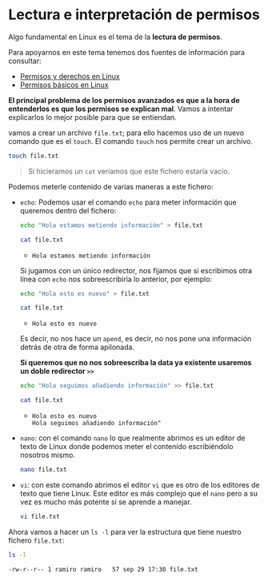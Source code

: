 # Lectura e interpretación de permisos

Algo fundamental en Linux es el tema de la **lectura de permisos**.

Para apoyarnos en este tema tenemos dos fuentes de información para consultar:

- [Permisos y derechos en Linux](https://blog.desdelinux.net/permisos-y-derechos-en-linux/?msclkid=22f8cb88ba8111ecb5d8a3db91f066ab)
- [Permisos básicos en Linux](https://www.profesionalreview.com/2017/01/28/permisos-basicos-linux-ubuntu-chmod/)

**El principal problema de los permisos avanzados es que a la hora de entenderlos es que los permisos se explican mal**. Vamos a intentar explicarlos lo mejor posible para que se entiendan.

vamos a crear un archivo `file.txt`; para ello hacemos uso de un nuevo comando que es el `touch`. El comando `touch` nos permite crear un archivo.

```bash
touch file.txt
```

>Si hicieramos un `cat` veríamos que este fichero estaría vacío.

Podemos meterle contenido  de varias maneras a este fichero:

- `echo`: Podemos usar el comando `echo` para meter información que queremos dentro del fichero:
   
    ```bash
    echo "Hola estamos metiendo información" > file.txt
    ```

    ```bash
    cat file.txt
    ```

   - ```
     Hola estamos metiendo información
     ```

   Si jugamos con un único redirector, nos fijamos que si escribimos otra línea con `echo` nos sobreescribiría lo anterior, por ejemplo:
   
   ```bash
   echo "Hola esto es nuevo" > file.txt
   ```

   ```bash
   cat file.txt
   ```

   - ```
     Hola esto es nuevo
     ```
   
   Es decir, no nos hace un `apend`, es decir, no nos pone una información detrás de otra de forma apilonada.

   **Si queremos que no nos sobreescriba la data ya existente usaremos un doble redirector `>>`**

    ```bash
    echo "Hola seguimos añadiendo información" >> file.txt
    ```

    ```bash
    cat file.txt
    ```
    
   - ```
     Hola esto es nuevo
     Hola seguimos añadiendo información"
     ```

- `nano`: con el comando `nano` lo que realmente abrimos es un editor de texto de Linux donde podemos meter el contenido escribiéndolo nosotros mismo.

    ```bash
    nano file.txt
    ```

- `vi`: con este comando abrimos el editor `vi` que es otro de los editores de texto que tiene Linux. Este editor es más complejo que el `nano` pero a su vez es mucho más potente si se aprende a manejar.

    ```bash
    vi file.txt
    ```

Ahora vamos a hacer un `ls -l` para ver la estructura que tiene nuestro fichero `file.txt`:

```bash
ls -l
```

   ```
   -rw-r--r-- 1 ramiro ramiro   57 sep 29 17:30 file.txt
   ```